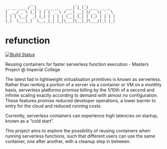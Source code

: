 ```
           __                  _   _             
 _ __ ___ / _|_   _ _ __   ___| |_(_) ___  _ __  
|  __/ _ \ |_| | | | '_ \ / __| __| |/ _ \| '_ \ 
| | | \__/  _| |_| | | | | (__| |_| | (_) | | | |
|_|  \___|_|  \__,_|_| |_|\___|\__|_|\___/|_| |_|
```

# refunction
[![Build Status](https://travis-ci.com/ostenbom/refunction.svg?branch=master)](https://travis-ci.com/ostenbom/refunction)

Reusing containers for faster serverless function execution - Masters Project @ Imperial College

The latest fad in lightweight virtualisation primitives is known as serverless.  Rather than renting a portion of a server via a container or VM on a monthly basis, serverless platforms promise billing by the 1/10th of a second and infinite scaling exactly according to demand with almost no configuration. These features promise reduced developer operations, a lower barrier to entry for the cloud and reduced running costs.

Currently, serverless containers can experience high latencies on startup, known as a “cold start”.

This project aims to explore the possibility of reusing containers when running serverless functions, such that different users can use the same container, one after another, with a cleanup step in between.
